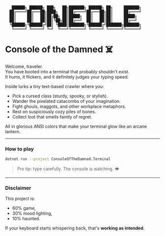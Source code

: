 ```
   ██████╗ ██████╗ ███╗   ██╗███████╗ ██████╗ ██╗     ███████╗
  ██╔════╝██╔═══██╗████╗  ██║██╔════╝██╔═══██╗██║     ██╔════╝
  ██║     ██║   ██║██╔██╗ ██║█████╗  ██║   ██║██║     █████╗  
  ██║     ██║   ██║██║╚██╗██║██╔══╝  ██║   ██║██║     ██╔══╝  
  ╚██████╗╚██████╔╝██║ ╚████║███████╗╚██████╔╝███████╗███████╗
   ╚═════╝ ╚═════╝ ╚═╝  ╚═══╝╚══════╝ ╚═════╝ ╚══════╝╚══════╝
```
# Console of the Damned ☠️

Welcome, traveler.  
You have booted into a terminal that probably shouldn't exist.  
It hums, it flickers, and it definitely judges your typing speed.  

Inside lurks a tiny text-based crawler where you:  
- Pick a cursed class (sturdy, spooky, or stylish).  
- Wander the pixelated catacombs of your imagination.  
- Fight ghouls, maggots, and other workplace metaphors.  
- Rest on suspiciously cozy piles of bones.  
- Collect loot that smells faintly of regret.  

All in glorious ANSI colors that make your terminal glow like an arcane lantern.  

---

### How to play

```bash
dotnet run --project ConsoleOfTheDamned.Terminal
```

> Pro tip: type carefully. The console is watching. 👁️  

---

### Disclaimer
This project is:  
- 60% game,  
- 30% mood lighting,  
- 10% haunted.  

If your keyboard starts whispering back, that's **working as intended**.  
